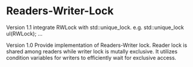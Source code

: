 Readers-Writer-Lock
===================
Version 1.1
integrate RWLock with std::unique_lock. e.g. std::unique_lock ul(RWLock); ...

Version 1.0
Provide implementation of Readers-Writer lock. Reader lock is shared among readers 
while writer lock is mutally exclusive. It utilizes condition variables for writers to efficiently wait 
for exclusive access.
